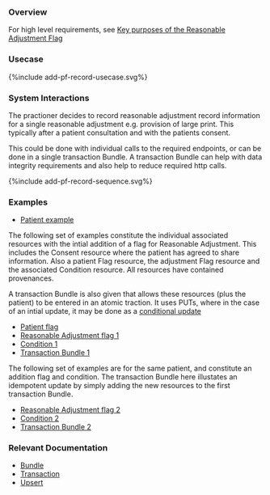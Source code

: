 ### Overview

For high level requirements, see [Key purposes of the Reasonable Adjustment Flag](index.html#ra-key-purposes)

### Usecase

<div style="text-align: left;">

  {%include add-pf-record-usecase.svg%}

</div>

### System Interactions

The practioner decides to record reasonable adjustment record information for a single reasonable adjustment e.g. provision of large print. This typically after a patient consultation and with the patients consent.

This could be done with individual calls to the required endpoints, or can be done in a single transaction Bundle.  A transaction Bundle can help with data integrity requirements and also help to reduce required http calls.

<div style="text-align: left;">
  {%include add-pf-record-sequence.svg%}
</div>

### Examples

* [Patient example](Patient-PatientExample1.html)

The following set of examples constitute the individual associated resources with the intial addition of a flag for Reasonable Adjustment.  This includes the Consent resource where the patient has agreed to share information.  Also a patient Flag resource, the adjustment Flag resource and the associated Condition resource.  All resources have contained provenances.

A transaction Bundle is also given that allows these resources (plus the patient) to be entered in an atomic traction.  It uses PUTs, where in the case of an intial update, it may be done as a [conditional update](https://www.hl7.org/fhir/http.html#cond-update)

* [Patient flag](Flag-RAPatientFlagExample1.html)
* [Reasonable Adjustment flag 1](Flag-RAFlagExample1.html)
* [Condition 1](Condition-RAConditionExample1.html)
* [Transaction Bundle 1](Bundle-AddRARecordTransactionExample1.html)

The following set of examples are for the same patient, and constitute an addition flag and condition.  The transaction Bundle here illustates an idempotent update by simply adding the new resources to the first transaction Bundle.

* [Reasonable Adjustment flag 2](Flag-RAFlagExample2.html)
* [Condition 2](Condition-RAConditionExample2.html)
* [Transaction Bundle 2](Bundle-AddRARecordTransactionExample2.html)

### Relevant Documentation

* [Bundle](https://hl7.org/fhir/r4/bundle.html)  
* [Transaction](https://hl7.org/fhir/r4/http.html#transaction)  
* [Upsert](https://hl7.org/fhir/r4/http.html#upsert)  